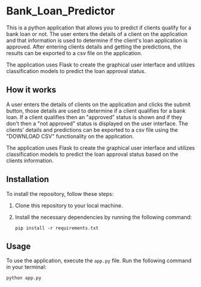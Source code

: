 # Bank_Loan_Predictor

This is a python application that allows you to predict if clients qualify for a bank loan or not. The user enters the details of a client on the application and that information is used to determine if the client's loan application is approved. After entering clients details and getting the predictions, the results can be exported to a csv file on the application.

The application uses Flask to create the graphical user interface and utilizes classification models to predict the loan approval status.

## How it works

A user enters the details of clients on the application and clicks the submit button, those details are used to determine if a client qualifies for a bank loan. If a client qualifies then an "approved" status is shown and if they don't then a "not approved" status is displayed on the user interface. The clients' details and predictions can be exported to a csv file using the "DOWNLOAD CSV" functionality on the application. 

The application uses Flask to create the graphical user interface and utilizes classification models to predict the loan approval status based on the clients information.

## Installation

To install the repository, follow these steps:

1. Clone this repository to your local machine.
2. Install the necessary dependencies by running the following command:

   ```
   pip install -r requirements.txt
   ```

## Usage

To use the application, execute the `app.py` file.
Run the following command in your terminal:

```
python app.py
```
